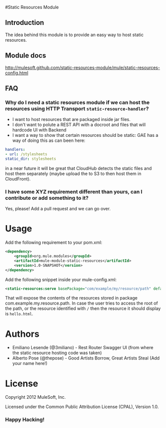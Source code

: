 #Static Resources Module

## Introduction
The idea behind this module is to provide an easy way to host static resources.

## Module docs
http://mulesoft.github.com/static-resources-module/mule/static-resources-config.html

## FAQ
### Why do I need a static resources module if we can host the resources using HTTP Transport `static-resource-handler`?

  * I want to host resources that are packaged inside jar files. 
  * I don't want to polute a REST API with a docroot and files that will hardcode UI with Backend
  * I want a way to show that certain resources should be static: GAE has a way of doing this as can been here:

  ```yaml
handlers:
- url: /stylesheets
  static_dir: stylesheets
  ```
  in a near future it will be great that CloudHub detects the static files and host them separately (maybe upload the to S3 to then host them in CloudFront).

### I have some XYZ requirement different than yours, can I contribute or add something to it?
Yes, please! Add a pull request and we can go over.

# Usage

Add the following requirement to your pom.xml:

```xml
<dependency>
    <groupId>org.mule.modules</groupId>
    <artifactId>mule-module-static-resources</artifactId>
    <version>1.0-SNAPSHOT</version>
</dependency>
```

Add the following snippet inside your mule-config.xml:

```xml
<static-resources:serve basePackage="com/example/my/resource/path" defaultResource="hello.html" />
```

That will expose the contents of the resources stored in package com.example.my.resource.path. In case the user tries to access the root of the path, or the resource identified with `/` then the resource it should display is `hello.html`.


# Authors

  * Emiliano Lesende (@3miliano) - Rest Router Swagger UI (from where the static resource hosting code was taken)
  * Alberto Pose (@thepose) - Good Artists Borrow, Great Artists Steal
(Add your name here!)

# License
Copyright 2012 MuleSoft, Inc.

Licensed under the Common Public Attribution License (CPAL), Version 1.0.

### Happy Hacking!

